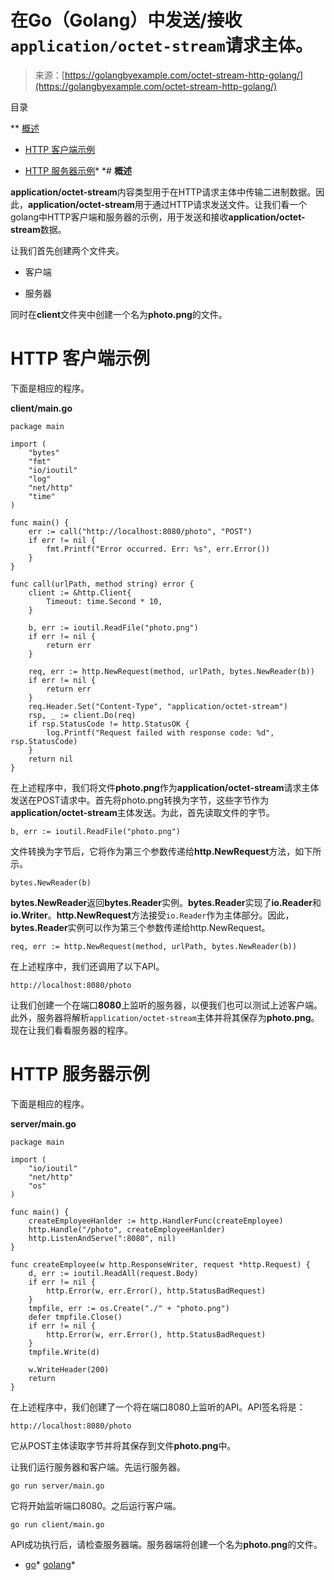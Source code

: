 <!--yml

分类：未分类

日期：2024-10-13 06:32:56

-->

# 在Go（Golang）中发送/接收`application/octet-stream`请求主体。

> 来源：[https://golangbyexample.com/octet-stream-http-golang/](https://golangbyexample.com/octet-stream-http-golang/)

目录

**   [概述](#Overview "概述")

+   [HTTP 客户端示例](#HTTP_Client_Example "HTTP 客户端示例")

+   [HTTP 服务器示例](#HTTP_Server_Example "HTTP 服务器示例")*  *# **概述**

**application/octet-stream**内容类型用于在HTTP请求主体中传输二进制数据。因此，**application/octet-stream**用于通过HTTP请求发送文件。让我们看一个golang中HTTP客户端和服务器的示例，用于发送和接收**application/octet-stream**数据。

让我们首先创建两个文件夹。

+   客户端

+   服务器

同时在**client**文件夹中创建一个名为**photo.png**的文件。

# **HTTP 客户端示例**

下面是相应的程序。

**client/main.go**

```
package main

import (
	"bytes"
	"fmt"
	"io/ioutil"
	"log"
	"net/http"
	"time"
)

func main() {
	err := call("http://localhost:8080/photo", "POST")
	if err != nil {
		fmt.Printf("Error occurred. Err: %s", err.Error())
	}
}

func call(urlPath, method string) error {
	client := &http.Client{
		Timeout: time.Second * 10,
	}

	b, err := ioutil.ReadFile("photo.png")
	if err != nil {
		return err
	}

	req, err := http.NewRequest(method, urlPath, bytes.NewReader(b))
	if err != nil {
		return err
	}
	req.Header.Set("Content-Type", "application/octet-stream")
	rsp, _ := client.Do(req)
	if rsp.StatusCode != http.StatusOK {
		log.Printf("Request failed with response code: %d", rsp.StatusCode)
	}
	return nil
}
```

在上述程序中，我们将文件**photo.png**作为**application/octet-stream**请求主体发送在POST请求中。首先将photo.png转换为字节，这些字节作为**application/octet-stream**主体发送。为此，首先读取文件的字节。

```
b, err := ioutil.ReadFile("photo.png")
```

文件转换为字节后，它将作为第三个参数传递给**http.NewRequest**方法，如下所示。

```
bytes.NewReader(b)
```

**bytes.NewReader**返回**bytes.Reader**实例。**bytes.Reader**实现了**io.Reader**和**io.Writer**。**http.NewRequest**方法接受`io.Reader`作为主体部分。因此，**bytes.Reader**实例可以作为第三个参数传递给http.NewRequest。

```
req, err := http.NewRequest(method, urlPath, bytes.NewReader(b))
```

在上述程序中，我们还调用了以下API。

```
http://localhost:8080/photo
```

让我们创建一个在端口**8080**上监听的服务器，以便我们也可以测试上述客户端。此外，服务器将解析`application/octet-stream`主体并将其保存为**photo.png**。现在让我们看看服务器的程序。

# **HTTP 服务器示例**

下面是相应的程序。

**server/main.go**

```
package main

import (
	"io/ioutil"
	"net/http"
	"os"
)

func main() {
	createEmployeeHanlder := http.HandlerFunc(createEmployee)
	http.Handle("/photo", createEmployeeHanlder)
	http.ListenAndServe(":8080", nil)
}

func createEmployee(w http.ResponseWriter, request *http.Request) {
	d, err := ioutil.ReadAll(request.Body)
	if err != nil {
		http.Error(w, err.Error(), http.StatusBadRequest)
	}
	tmpfile, err := os.Create("./" + "photo.png")
	defer tmpfile.Close()
	if err != nil {
		http.Error(w, err.Error(), http.StatusBadRequest)
	}
	tmpfile.Write(d)

	w.WriteHeader(200)
	return
}
```

在上述程序中，我们创建了一个将在端口8080上监听的API。API签名将是：

```
http://localhost:8080/photo
```

它从POST主体读取字节并将其保存到文件**photo.png**中。

让我们运行服务器和客户端。先运行服务器。

```
go run server/main.go
```

它将开始监听端口8080。之后运行客户端。

```
go run client/main.go
```

API成功执行后，请检查服务器端。服务器端将创建一个名为**photo.png**的文件。

+   [go](https://golangbyexample.com/tag/go/)*   [golang](https://golangbyexample.com/tag/golang/)*
